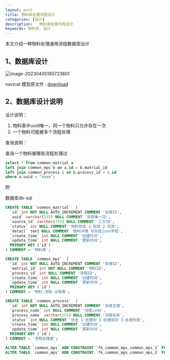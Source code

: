 ```yaml
---
layout: post
title: 物料库处理流程设计
categories: [设计]
description:   物料库处理流程设计
keywords: 物料库，设计
---
```


本文介绍一种物料处理通用流程数据库设计



## 1、数据库设计

![image-20230405190723801](http://taoey.github.io/assets/images/artcles/2023-04-01-物料库处理流程设计.assets/image-20230405190723801.png)

navicat 模型原文件 : [download](http://taoey.github.io/assets/images/artcles/2023-04-01-物料库处理流程设计.assets/matrial.ndm2)



## 2、数据库设计说明

设计说明：

1. 物料表中uuid唯一，同一个物料只允许存在一次
2. 一个物料可能被多个流程处理

查询说明：

查询一个物料被哪些流程处理过

```sql
select * from common_matrial a
left join common_mps b on a.id = b.matrial_id
left join common_process c on b.process_id = c.id
where a.uuid = "xxxx";
```



附

数据库db-sql

```sql
CREATE TABLE `common_matrial`  (
  `id` int NOT NULL AUTO_INCREMENT COMMENT '自增ID',
  `uuid` varchar(255) NULL COMMENT '系统唯一ID',
  `source_id` varchar(255) NULL COMMENT '三方ID',
  `status` int NULL COMMENT '物料状态 1-有效 2-无效',
  `detail` text NULL COMMENT '物料详情 可存放json字段',
  `create_time` int NULL COMMENT '创建时间',
  `update_time` int NULL COMMENT '更新时间',
  PRIMARY KEY (`id`)
) COMMENT = '物料表';

CREATE TABLE `common_mps`  (
  `id` int NOT NULL AUTO_INCREMENT COMMENT '自增ID',
  `matrial_id` int NOT NULL COMMENT '物料ID',
  `process_id` int NULL COMMENT '流程ID',
  `create_time` int NULL COMMENT '创建时间',
  `update_time` int NULL COMMENT '更新时间',
  PRIMARY KEY (`id`)
) COMMENT = '物料-流程-关联表';

CREATE TABLE `common_process`  (
  `id` int NOT NULL AUTO_INCREMENT COMMENT '自增主键',
  `process_code` int NULL COMMENT '流程code',
  `process_name` varchar(255) NULL COMMENT '流程名称',
  `status` int NULL COMMENT '状态 1-处理中 2-处理成功 3-处理失败',
  `create_time` int NULL COMMENT '创建时间',
  `update_time` int NULL COMMENT '更新时间',
  PRIMARY KEY (`id`)
) COMMENT = '流程处理表';

ALTER TABLE `common_mps` ADD CONSTRAINT `fk_common_mps_common_mps_1` FOREIGN KEY (`matrial_id`) REFERENCES `common_matrial` (`id`);
ALTER TABLE `common_mps` ADD CONSTRAINT `fk_common_mps_common_mps_2` FOREIGN KEY (`process_id`) REFERENCES `common_process` (`id`);


```





















